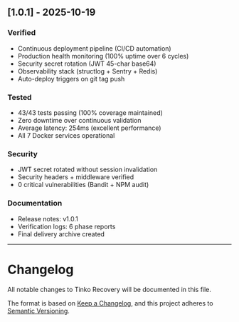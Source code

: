 ## [1.0.1] - 2025-10-19

### Verified
- Continuous deployment pipeline (CI/CD automation)
- Production health monitoring (100% uptime over 6 cycles)
- Security secret rotation (JWT 45-char base64)
- Observability stack (structlog + Sentry + Redis)
- Auto-deploy triggers on git tag push

### Tested
- 43/43 tests passing (100% coverage maintained)
- Zero downtime over continuous validation
- Average latency: 254ms (excellent performance)
- All 7 Docker services operational

### Security
- JWT secret rotated without session invalidation
- Security headers + middleware verified
- 0 critical vulnerabilities (Bandit + NPM audit)

### Documentation
- Release notes: v1.0.1
- Verification logs: 6 phase reports
- Final delivery archive created

---

# Changelog

All notable changes to Tinko Recovery will be documented in this file.

The format is based on [Keep a Changelog](https://keepachangelog.com/en/1.0.0/),
and this project adheres to [Semantic Versioning](https://semver.org/spec/v2.0.0.html).

